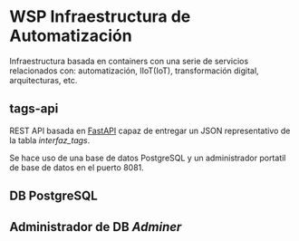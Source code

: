 # WSP Infraestructura de Automatización

Infraestructura basada en containers con una serie de servicios relacionados con: automatización, IIoT(IoT), transformación digital, arquitecturas, etc.

## tags-api

REST API basada en [FastAPI](https://fastapi.tiangolo.com/) capaz de entregar un JSON representativo de la tabla *interfaz_tags*.

Se hace uso de una base de datos PostgreSQL y un administrador portatil de base de datos en el puerto 8081.

## DB PostgreSQL

## Administrador de DB *Adminer*